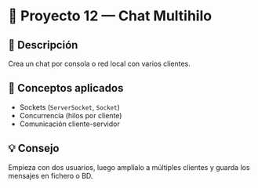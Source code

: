 # 💬 Proyecto 12 — Chat Multihilo

## 🧩 Descripción
Crea un chat por consola o red local con varios clientes.

## 🧠 Conceptos aplicados
- Sockets (`ServerSocket`, `Socket`)
- Concurrencia (hilos por cliente)
- Comunicación cliente-servidor

## 💡 Consejo
Empieza con dos usuarios, luego amplíalo a múltiples clientes y guarda los mensajes en fichero o BD.
